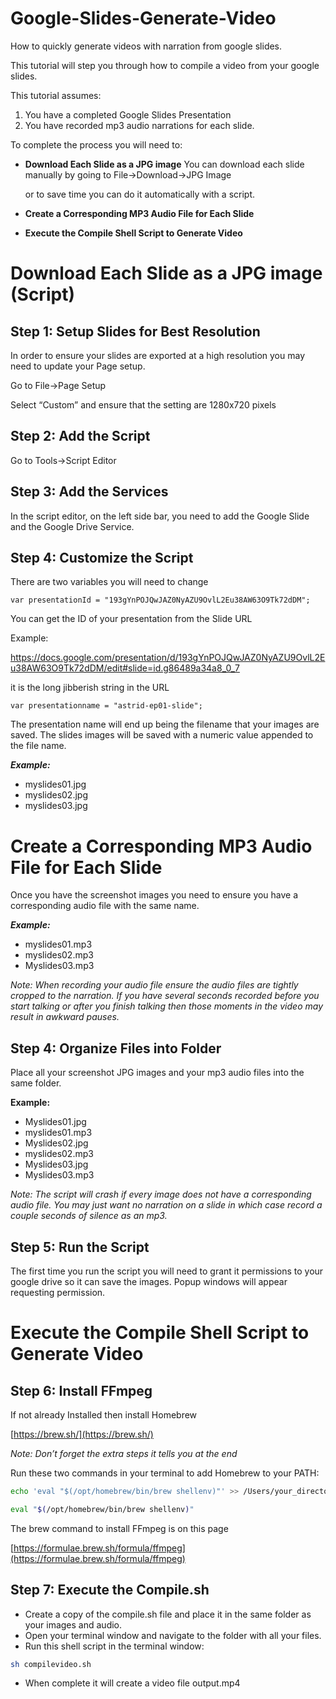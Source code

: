 # Google-Slides-Generate-Video
How to quickly generate videos with narration from google slides.

This tutorial will step you through how to compile a video from your google slides.  

This tutorial assumes:

1. You have a completed Google Slides Presentation
2. You have recorded mp3 audio narrations for each slide.

To complete the process you will need to:

* **Download Each Slide as a JPG image** 
You can download each slide manually by going to File->Download->JPG Image

    or to save time you can do it automatically with a script.

* **Create a Corresponding MP3 Audio File for Each Slide**
* **Execute the Compile Shell Script to Generate Video**


# Download Each Slide as a JPG image (Script)


## Step 1: Setup Slides for Best Resolution

In order to ensure your slides are exported at a high resolution you may need to update your Page setup.

Go to File->Page Setup

Select “Custom” and ensure that the setting are 1280x720 pixels


## Step 2: Add the Script

Go to Tools->Script Editor


## Step 3: Add the Services

In the script editor, on the left side bar, you need to add the Google Slide and the Google Drive Service.


## Step 4: Customize the Script

There are two variables you will need to change


```
var presentationId = "193gYnPOJQwJAZ0NyAZU9OvlL2Eu38AW63O9Tk72dDM";
```

You can get the ID of your presentation from the Slide URL

Example:

https://docs.google.com/presentation/d/193gYnPOJQwJAZ0NyAZU9OvlL2Eu38AW63O9Tk72dDM/edit#slide=id.g86489a34a8_0_7

it is the long jibberish string in the URL


```
var presentationname = "astrid-ep01-slide";
```


The presentation name will end up being the filename that your images are saved. The slides images will be saved with a numeric value appended to the file name.

**_Example:_** 

* myslides01.jpg
* myslides02.jpg
* myslides03.jpg


# Create a Corresponding MP3 Audio File for Each Slide

Once you have the screenshot images you need to ensure you have a corresponding audio file with the same name.

**_Example:_** 

* myslides01.mp3
* myslides02.mp3
* Myslides03.mp3

_Note: When recording your audio file ensure the audio files are tightly cropped to the narration. If you have several seconds recorded before you start talking or after you finish talking then those moments in the video may result in awkward pauses._


## Step 4: Organize Files into Folder

Place all your screenshot JPG images and your mp3 audio files into the same folder.

**Example:**

* Myslides01.jpg
* myslides01.mp3
* Myslides02.jpg
* myslides02.mp3
* Myslides03.jpg
* Myslides03.mp3

_Note: The script will crash if every image does not have a corresponding audio file. You may just want no narration on a slide in which case record a couple seconds of silence as an mp3._


## Step 5: Run the Script

The first time you run the script you will need to grant it permissions to your google drive so it can save the images. Popup windows will appear requesting permission.


# Execute the Compile Shell Script to Generate Video


## Step 6: Install FFmpeg

If not already Installed then install Homebrew

[https://brew.sh/](https://brew.sh/)

_Note: Don’t forget the extra steps it tells you at the end_

Run these two commands in your terminal to add Homebrew to your PATH:

```sh
echo 'eval "$(/opt/homebrew/bin/brew shellenv)"' >> /Users/your_directory/.zprofile
```

```sh
eval "$(/opt/homebrew/bin/brew shellenv)"
```

The brew command to install FFmpeg is on this page

[https://formulae.brew.sh/formula/ffmpeg](https://formulae.brew.sh/formula/ffmpeg)


## Step 7: Execute the Compile.sh

* Create a copy of the compile.sh file and place it in the same folder as your images and audio.
* Open your terminal window and navigate to the folder with all your files.
* Run this shell script in the terminal window: 

```sh
sh compilevideo.sh
```

* When complete it will create a video file output.mp4 
